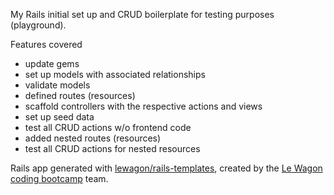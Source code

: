 My Rails initial set up and CRUD boilerplate for testing purposes (playground).

Features covered
* update gems
* set up models with associated relationships
* validate models
* defined routes (resources)
* scaffold controllers with the respective actions and views
* set up seed data
* test all CRUD actions w/o frontend code
* added nested routes (resources)
* test all CRUD actions for nested resources

Rails app generated with [lewagon/rails-templates](https://github.com/lewagon/rails-templates), created by the [Le Wagon coding bootcamp](https://www.lewagon.com) team.
